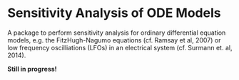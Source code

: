 Sensitivity Analysis of ODE Models
==============

A package to perform sensitivity analysis for ordinary differential equation models,
e.g. the FitzHugh-Nagumo equations (cf. Ramsay et al, 2007) or low frequency
oscilliations (LFOs) in
an electrical system (cf. Surmann et. al, 2014).

**Still in progress!**